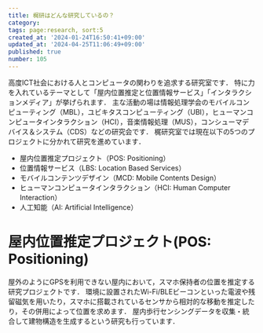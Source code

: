 ```yaml
---
title: 梶研はどんな研究しているの？
category: 
tags: page:research, sort:5
created_at: '2024-01-24T16:50:41+09:00'
updated_at: '2024-04-25T11:06:49+09:00'
published: true
number: 105
---
```


高度ICT社会における人とコンピュータの関わりを追求する研究室です． 特に力を入れているテーマとして「屋内位置推定と位置情報サービス」「インタラクションメディア」が挙げられます． 主な活動の場は情報処理学会のモバイルコンピューティング（MBL），ユビキタスコンピューティング（UBI），ヒューマンコンピュータインタラクション（HCI），音楽情報処理（MUS），コンシューマデバイス＆システム（CDS）などの研究会です． 梶研究室では現在以下の5つのプロジェクトに分かれて研究を進めています．

- 屋内位置推定プロジェクト（POS: Positioning）
- 位置情報サービス（LBS: Location Based Services）
- モバイルコンテンツデザイン（MCD: Mobile Contents Design）
- ヒューマンコンピュータインタラクション（HCI: Human Computer Interaction）
- 人工知能（AI: Artificial Intelligence）

# 屋内位置推定プロジェクト(POS: Positioning)
屋外のようにGPSを利用できない屋内において，スマホ保持者の位置を推定する研究プロジェクトです． 環境に設置されたWi-Fi/BLEビーコンといった電波や残留磁気を用いたり，スマホに搭載されているセンサから相対的な移動を推定したり，その併用によって位置を求めます． 屋内歩行センシングデータを収集・統合して建物構造を生成するという研究も行っています．
